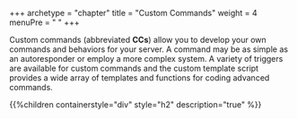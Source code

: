 +++
archetype = "chapter"
title = "Custom Commands"
weight = 4
menuPre = "<i class= 'fas fa-closed-captioning'></i> "
+++

Custom commands (abbreviated **CCs**) allow you to develop your own commands and behaviors for your server. A command
may be as simple as an autoresponder or employ a more complex system. A variety of triggers are available for custom
commands and the custom template script provides a wide array of templates and functions for coding advanced commands.

{{%children containerstyle="div" style="h2" description="true" %}}
